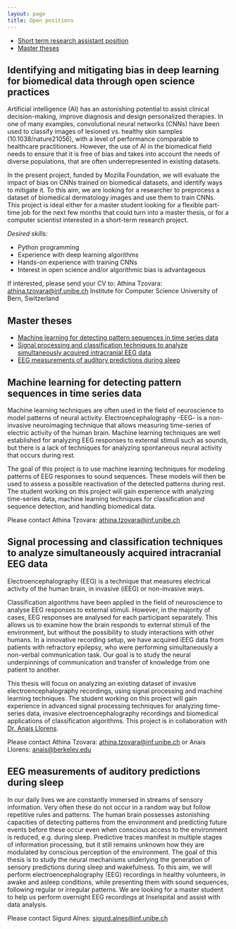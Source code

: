 ```yaml
---
layout: page
title: Open positions
---
```


* [Short term research assistant position](#identifying-and-mitigating-bias-in-deep-learning-for-biomedical-data-through-open-science-practices)
* [Master theses](#master-theses)

## Identifying and mitigating bias in deep learning for biomedical data through open science practices

Artificial intelligence (AI) has an astonishing potential to assist clinical decision-making, improve diagnosis and design personalized therapies. In one of many examples, convolutional neural networks (CNNs) have been used to classify images of lesioned vs. healthy skin samples (10.1038/nature21056), with a level of performance comparable to healthcare practitioners. However, the use of AI in the biomedical field needs to ensure that it is free of bias and takes into account the needs of diverse populations, that are often underrepresented in existing datasets.

In the present project, funded by Mozilla Foundation, we will evaluate the impact of bias on CNNs trained on biomedical datasets, and identify ways to mitigate it. To this aim, we are looking for a researcher to preprocess a dataset of biomedical dermatology images and use them to train CNNs. This project is ideal either for a master student looking for a flexible part-time job for the next few months that could turn into a master thesis, or for a computer scientist interested in a short-term research project.

*Desired skills:*

-	Python programming
-	Experience with deep learning algorithms
-	Hands-on experience with training CNNs
-	Interest in open science and/or algorithmic bias is advantageous

If interested, please send your CV to: 
Athina Tzovara: athina.tzovara@inf.unibe.ch
Institute for Computer Science
University of Bern, Switzerland



## Master theses

* [Machine learning for detecting pattern sequences in time series data](#machine-learning-for-detecting-pattern-sequences-in-time-series-data)
* [Signal processing and classification techniques to analyze simultaneously acquired intracranial EEG data](#signal-processing-and-classification-techniques-to-analyze-simultaneously-acquired-intracranial-eeg-data)
* [EEG measurements of auditory predictions during sleep](#eeg-measurements-of-auditory-predictions-during-sleep)

## Machine learning for detecting pattern sequences in time series data

Machine learning techniques are often used in the field of neuroscience to model patterns of neural activity. Electroencephalography -EEG- is a non-invasive neuroimaging technique that allows measuring time-series of electric activity of the human brain. Machine learning techniques are well established for analyzing EEG responses to external stimuli such as sounds, but there is a lack of techniques for analyzing spontaneous neural activity that occurs during rest.

The goal of this project is to use machine learning techniques for modeling patterns of EEG responses to sound sequences. These models will then be used to assess a possible reactivation of the detected patterns during rest. The student working on this project will gain experience with analyzing time-series data, machine learning techniques for classification and sequence detection, and handling biomedical data.

Please contact Athina Tzovara: athina.tzovara@inf.unibe.ch

## Signal processing and classification techniques to analyze simultaneously acquired intracranial EEG data

Electroencephalography (EEG) is a technique that measures electrical activity of the human brain, in invasive (iEEG) or non-invasive ways.

Classification algorithms have been applied in the field of neuroscience to analyse EEG responses to external stimuli. However, in the majority of cases, EEG responses are analysed for each participant separately. This allows us to examine how the brain responds to external stimuli of the environment, but without the possibility to study interactions with other humans. In a innovative recording setup, we have acquired iEEG data from patients with refractory epilepsy, who were performing simultaneously a non-verbal communication task. Our goal is to study the neural underpinnings of communication and transfer of knowledge from one patient to another.

This thesis will focus on analyzing an existing dataset of invasive electroencephalography recordings, using signal processing and machine learning techniques. The student working on this project will gain experience in advanced signal processing techniques for analyzing time-series data, invasive electroencephalography recordings and biomedical applications of classification algorithms.
This project is in collaboration with [Dr. Anais Llorens](https://knightlab.neuro.berkeley.edu/post-docs/anais-llorens).

Please contact Athina Tzovara: athina.tzovara@inf.unibe.ch or Anais Llorens: anais@berkeley.edu  

## EEG measurements of auditory predictions during sleep

In our daily lives we are constantly immersed in streams of sensory information. Very often these do not occur in a random way but follow repetitive rules and patterns. The human brain possesses astonishing capacities of detecting patterns from the environment and predicting future events before these occur even when conscious access to the environment is reduced, e.g. during sleep. Predictive traces manifest in multiple stages of information processing, but it still remains unknown how they are modulated by conscious perception of the environment. The goal of this thesis is to study the neural mechanisms underlying the generation of sensory predictions during sleep and wakefulness. To this aim, we will perform electroencephalography (EEG) recordings in healthy volunteers, in awake and asleep conditions, while presenting them with sound sequences, following regular or irregular patterns. We are looking for a master student to help us perform overnight EEG recordings at Inselspital and assist with data analysis.

Please contact Sigurd Alnes: sigurd.alnes@inf.unibe.ch
